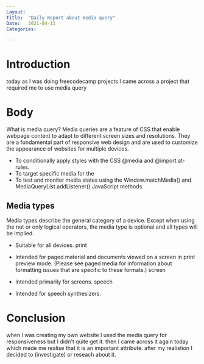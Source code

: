 ```yaml
---
Layout:
Title:	"Daily Report about media query"
Date:	2021-04-13
Categories:

---
```


# Introduction

today as I was doing freecodecamp projects I came across a project that required me to use media query

# Body

What is media query?
Media queries are a feature of CSS that enable webpage content to adapt to different screen sizes and resolutions. They are a fundamental part of responsive web design and are used to customize the appearance of websites for multiple devices.

- To conditionally apply styles with the CSS @media and @import at-rules.
- To target specific media for the
- To test and monitor media states using the Window.matchMedia() and MediaQueryList.addListener() JavaScript methods.

## Media types

Media types describe the general category of a device. Except when using the not or only logical operators, the media type is optional and all types will be implied.

- Suitable for all devices.
print

- Intended for paged material and documents viewed on a screen in print preview mode. (Please see paged media for information about formatting issues that are specific to these formats.)
screen

- Intended primarily for screens.
speech

- Intended for speech synthesizers.

# Conclusion

when I was creating my own website I used the media query for responsiveness but I didn't quite get it.
then I came across it again today which made me realise that it is an important attribute.
after my realistion I decided to (investigate) or reseach about it.